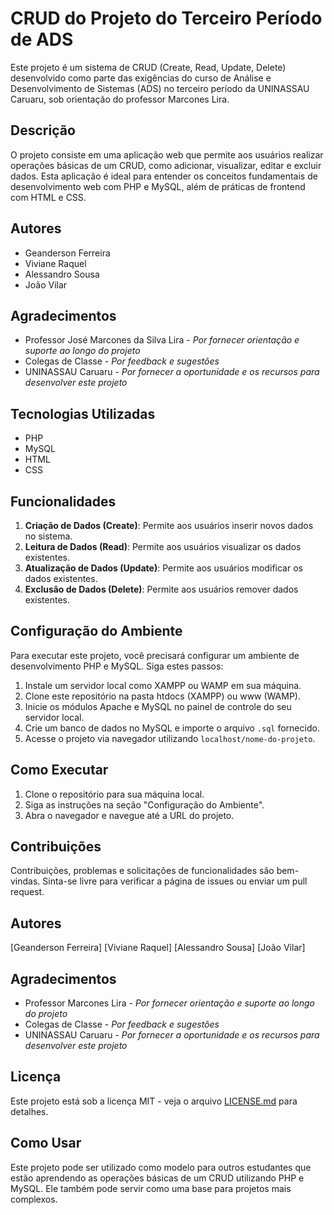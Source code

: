 
# CRUD do Projeto do Terceiro Período de ADS

Este projeto é um sistema de CRUD (Create, Read, Update, Delete) desenvolvido como parte das exigências do curso de Análise e Desenvolvimento de Sistemas (ADS) no terceiro período da UNINASSAU Caruaru, sob orientação do professor Marcones Lira.

## Descrição

O projeto consiste em uma aplicação web que permite aos usuários realizar operações básicas de um CRUD, como adicionar, visualizar, editar e excluir dados. Esta aplicação é ideal para entender os conceitos fundamentais de desenvolvimento web com PHP e MySQL, além de práticas de frontend com HTML e CSS.

## Autores

- Geanderson Ferreira
- Viviane Raquel
- Alessandro Sousa
- João Vilar

## Agradecimentos

- Professor José Marcones da Silva Lira - *Por fornecer orientação e suporte ao longo do projeto*
- Colegas de Classe - *Por feedback e sugestões*
- UNINASSAU Caruaru - *Por fornecer a oportunidade e os recursos para desenvolver este projeto*
  
## Tecnologias Utilizadas

- PHP
- MySQL
- HTML
- CSS

## Funcionalidades

1. **Criação de Dados (Create)**: Permite aos usuários inserir novos dados no sistema.
2. **Leitura de Dados (Read)**: Permite aos usuários visualizar os dados existentes.
3. **Atualização de Dados (Update)**: Permite aos usuários modificar os dados existentes.
4. **Exclusão de Dados (Delete)**: Permite aos usuários remover dados existentes.

## Configuração do Ambiente

Para executar este projeto, você precisará configurar um ambiente de desenvolvimento PHP e MySQL. Siga estes passos:

1. Instale um servidor local como XAMPP ou WAMP em sua máquina.
2. Clone este repositório na pasta htdocs (XAMPP) ou www (WAMP).
3. Inicie os módulos Apache e MySQL no painel de controle do seu servidor local.
4. Crie um banco de dados no MySQL e importe o arquivo `.sql` fornecido.
5. Acesse o projeto via navegador utilizando `localhost/nome-do-projeto`.

## Como Executar

1. Clone o repositório para sua máquina local.
2. Siga as instruções na seção "Configuração do Ambiente".
3. Abra o navegador e navegue até a URL do projeto.

## Contribuições

Contribuições, problemas e solicitações de funcionalidades são bem-vindas. Sinta-se livre para verificar a página de issues ou enviar um pull request.

## Autores

[Geanderson Ferreira]
[Viviane Raquel]
[Alessandro Sousa]
[João Vilar]

## Agradecimentos

- Professor Marcones Lira - *Por fornecer orientação e suporte ao longo do projeto*
- Colegas de Classe - *Por feedback e sugestões*
- UNINASSAU Caruaru - *Por fornecer a oportunidade e os recursos para desenvolver este projeto*

## Licença

Este projeto está sob a licença MIT - veja o arquivo [LICENSE.md](LINK_PARA_LICENSE) para detalhes.

## Como Usar

Este projeto pode ser utilizado como modelo para outros estudantes que estão aprendendo as operações básicas de um CRUD utilizando PHP e MySQL. Ele também pode servir como uma base para projetos mais complexos.

